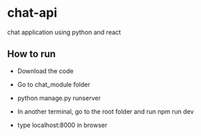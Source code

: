 # chat-api
chat application using python and react

## How to run
- Download the code
- Go to chat_module folder
- python manage.py runserver
- In another terminal, go to the root folder and run npm run dev

- type localhost:8000 in browser
